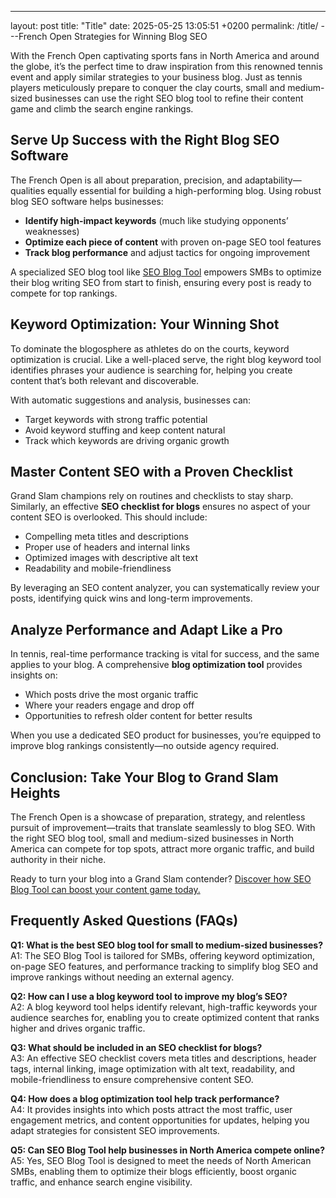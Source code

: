 ---
layout: post
title: "Title"
date: 2025-05-25 13:05:51 +0200
permalink: /title/
---French Open Strategies for Winning Blog SEO

With the French Open captivating sports fans in North America and around the globe, it’s the perfect time to draw inspiration from this renowned tennis event and apply similar strategies to your business blog. Just as tennis players meticulously prepare to conquer the clay courts, small and medium-sized businesses can use the right SEO blog tool to refine their content game and climb the search engine rankings.

## Serve Up Success with the Right Blog SEO Software

The French Open is all about preparation, precision, and adaptability—qualities equally essential for building a high-performing blog. Using robust blog SEO software helps businesses:

- **Identify high-impact keywords** (much like studying opponents’ weaknesses)
- **Optimize each piece of content** with proven on-page SEO tool features
- **Track blog performance** and adjust tactics for ongoing improvement

A specialized SEO blog tool like [SEO Blog Tool](https://seoblogtool.com/) empowers SMBs to optimize their blog writing SEO from start to finish, ensuring every post is ready to compete for top rankings.

## Keyword Optimization: Your Winning Shot

To dominate the blogosphere as athletes do on the courts, keyword optimization is crucial. Like a well-placed serve, the right blog keyword tool identifies phrases your audience is searching for, helping you create content that’s both relevant and discoverable.

With automatic suggestions and analysis, businesses can:

- Target keywords with strong traffic potential
- Avoid keyword stuffing and keep content natural
- Track which keywords are driving organic growth

## Master Content SEO with a Proven Checklist

Grand Slam champions rely on routines and checklists to stay sharp. Similarly, an effective **SEO checklist for blogs** ensures no aspect of your content SEO is overlooked. This should include:

- Compelling meta titles and descriptions
- Proper use of headers and internal links
- Optimized images with descriptive alt text
- Readability and mobile-friendliness

By leveraging an SEO content analyzer, you can systematically review your posts, identifying quick wins and long-term improvements.

## Analyze Performance and Adapt Like a Pro

In tennis, real-time performance tracking is vital for success, and the same applies to your blog. A comprehensive **blog optimization tool** provides insights on:

- Which posts drive the most organic traffic
- Where your readers engage and drop off
- Opportunities to refresh older content for better results

When you use a dedicated SEO product for businesses, you’re equipped to improve blog rankings consistently—no outside agency required.

## Conclusion: Take Your Blog to Grand Slam Heights

The French Open is a showcase of preparation, strategy, and relentless pursuit of improvement—traits that translate seamlessly to blog SEO. With the right SEO blog tool, small and medium-sized businesses in North America can compete for top spots, attract more organic traffic, and build authority in their niche.

Ready to turn your blog into a Grand Slam contender? [Discover how SEO Blog Tool can boost your content game today.](https://seoblogtool.com/)

## Frequently Asked Questions (FAQs)

**Q1: What is the best SEO blog tool for small to medium-sized businesses?**  
A1: The SEO Blog Tool is tailored for SMBs, offering keyword optimization, on-page SEO features, and performance tracking to simplify blog SEO and improve rankings without needing an external agency.

**Q2: How can I use a blog keyword tool to improve my blog’s SEO?**  
A2: A blog keyword tool helps identify relevant, high-traffic keywords your audience searches for, enabling you to create optimized content that ranks higher and drives organic traffic.

**Q3: What should be included in an SEO checklist for blogs?**  
A3: An effective SEO checklist covers meta titles and descriptions, header tags, internal linking, image optimization with alt text, readability, and mobile-friendliness to ensure comprehensive content SEO.

**Q4: How does a blog optimization tool help track performance?**  
A4: It provides insights into which posts attract the most traffic, user engagement metrics, and content opportunities for updates, helping you adapt strategies for consistent SEO improvements.

**Q5: Can SEO Blog Tool help businesses in North America compete online?**  
A5: Yes, SEO Blog Tool is designed to meet the needs of North American SMBs, enabling them to optimize their blogs efficiently, boost organic traffic, and enhance search engine visibility.

<script type="application/ld+json">
{
  "@context": "https://schema.org",
  "@type": "BlogPosting",
  "headline": "French Open Strategies for Winning Blog SEO",
  "description": "Learn how small and medium-sized businesses can use SEO blog tools inspired by French Open strategies to optimize content, improve rankings, and drive organic traffic.",
  "url": "https://seoblogtool.com/french-open-strategies-winning-blog-seo",
  "datePublished": "2024-06-01",
  "dateModified": "2024-06-01",
  "author": {
    "@type": "Person",
    "name": "SEO Blog Tool"
  },
  "publisher": {
    "@type": "Person",
    "name": "SEO Blog Tool"
  },
  "mainEntityOfPage": {
    "@type": "WebPage",
    "@id": "https://seoblogtool.com/french-open-strategies-winning-blog-seo"
  }
}
</script>

<script type="application/ld+json">
{
  "@context": "https://schema.org",
  "@type": "FAQPage",
  "mainEntity": [
    {
      "@type": "Question",
      "name": "What is the best SEO blog tool for small to medium-sized businesses?",
      "acceptedAnswer": {
        "@type": "Answer",
        "text": "The SEO Blog Tool is tailored for SMBs, offering keyword optimization, on-page SEO features, and performance tracking to simplify blog SEO and improve rankings without needing an external agency."
      }
    },
    {
      "@type": "Question",
      "name": "How can I use a blog keyword tool to improve my blog’s SEO?",
      "acceptedAnswer": {
        "@type": "Answer",
        "text": "A blog keyword tool helps identify relevant, high-traffic keywords your audience searches for, enabling you to create optimized content that ranks higher and drives organic traffic."
      }
    },
    {
      "@type": "Question",
      "name": "What should be included in an SEO checklist for blogs?",
      "acceptedAnswer": {
        "@type": "Answer",
        "text": "An effective SEO checklist covers meta titles and descriptions, header tags, internal linking, image optimization with alt text, readability, and mobile-friendliness to ensure comprehensive content SEO."
      }
    },
    {
      "@type": "Question",
      "name": "How does a blog optimization tool help track performance?",
      "acceptedAnswer": {
        "@type": "Answer",
        "text": "It provides insights into which posts attract the most traffic, user engagement metrics, and content opportunities for updates, helping you adapt strategies for consistent SEO improvements."
      }
    },
    {
      "@type": "Question",
      "name": "Can SEO Blog Tool help businesses in North America compete online?",
      "acceptedAnswer": {
        "@type": "Answer",
        "text": "Yes, SEO Blog Tool is designed to meet the needs of North American SMBs, enabling them to optimize their blogs efficiently, boost organic traffic, and enhance search engine visibility."
      }
    }
  ]
}
</script>
